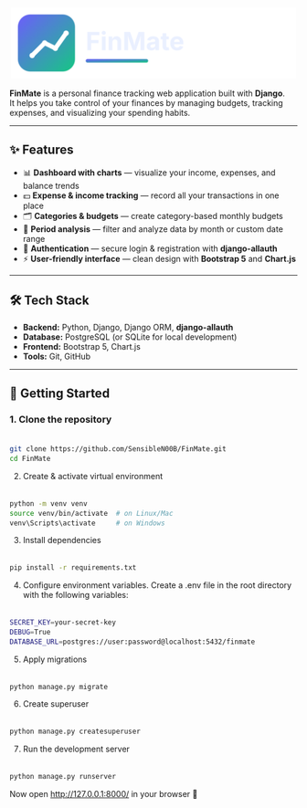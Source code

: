 <p align="center">
  <img src="static/img/finmate-mark.svg" alt="FinMate logo" width="500">
</p>


**FinMate** is a personal finance tracking web application built with **Django**.  
It helps you take control of your finances by managing budgets, tracking expenses, and visualizing your spending habits.

---

## ✨ Features

- 📊 **Dashboard with charts** — visualize your income, expenses, and balance trends  
- 💵 **Expense & income tracking** — record all your transactions in one place  
- 🗂 **Categories & budgets** — create category-based monthly budgets  
- 📅 **Period analysis** — filter and analyze data by month or custom date range  
- 🔑 **Authentication** — secure login & registration with **django-allauth**  
- ⚡ **User-friendly interface** — clean design with **Bootstrap 5** and **Chart.js**  

---

## 🛠 Tech Stack

- **Backend:** Python, Django, Django ORM, **django-allauth**  
- **Database:** PostgreSQL (or SQLite for local development)  
- **Frontend:** Bootstrap 5, Chart.js  
- **Tools:** Git, GitHub

---

## 🚀 Getting Started

### 1. Clone the repository
```bash

git clone https://github.com/SensibleN00B/FinMate.git
cd FinMate
```


2. Create & activate virtual environment
```bash

python -m venv venv
source venv/bin/activate  # on Linux/Mac
venv\Scripts\activate     # on Windows
```

3. Install dependencies
```bash

pip install -r requirements.txt
```

4. Configure environment variables. Create a .env file in the root directory with the following variables:
```bash

SECRET_KEY=your-secret-key
DEBUG=True
DATABASE_URL=postgres://user:password@localhost:5432/finmate
```

5. Apply migrations
```bash

python manage.py migrate
```

6. Create superuser
```bash

python manage.py createsuperuser
```

7. Run the development server
```bash

python manage.py runserver
```


Now open http://127.0.0.1:8000/
 in your browser 🎉
